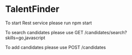 # TalentFinder

To start Rest service please run npm start

To search candidates please use GET /candidates/search?skills=go,javascript

To add candidates please use POST /candidates 

